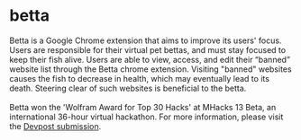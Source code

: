 # betta

Betta is a Google Chrome extension that aims to improve its users' focus. Users are responsible for their virtual pet bettas, and must stay focused to keep their fish alive. Users are able to view, access, and edit their “banned” website list through the Betta chrome extension. Visiting "banned" websites causes the fish to decrease in health, which may eventually lead to its death. Steering clear of such websites is beneficial to the betta. 
<br>
<br>
Betta won the 'Wolfram Award for Top 30 Hacks' at MHacks 13 Beta, an international 36-hour virtual hackathon. For more information, please visit the [Devpost submission](https://devpost.com/software/betta).

